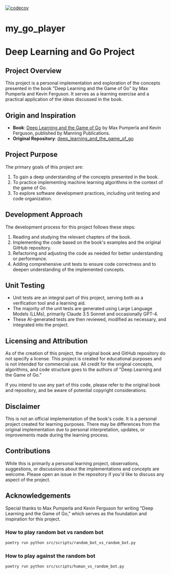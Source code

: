 [![codecov](https://codecov.io/gh/ghiret/my_go_player/graph/badge.svg?token=GURIMLWFMA)](https://codecov.io/gh/ghiret/my_go_player)
# my_go_player
# Deep Learning and Go Project

## Project Overview

This project is a personal implementation and exploration of the concepts presented in the book "Deep Learning and the Game of Go" by Max Pumperla and Kevin Ferguson. It serves as a learning exercise and a practical application of the ideas discussed in the book.

## Origin and Inspiration

- **Book**: [Deep Learning and the Game of Go](https://www.manning.com/books/deep-learning-and-the-game-of-go) by Max Pumperla and Kevin Ferguson, published by Manning Publications.
- **Original Repository**: [deep_learning_and_the_game_of_go](https://github.com/maxpumperla/deep_learning_and_the_game_of_go)

## Project Purpose

The primary goals of this project are:

1. To gain a deep understanding of the concepts presented in the book.
2. To practice implementing machine learning algorithms in the context of the game of Go.
3. To explore software development practices, including unit testing and code organization.

## Development Approach

The development process for this project follows these steps:

1. Reading and studying the relevant chapters of the book.
2. Implementing the code based on the book's examples and the original GitHub repository.
3. Refactoring and adjusting the code as needed for better understanding or performance.
4. Adding comprehensive unit tests to ensure code correctness and to deepen understanding of the implemented concepts.

## Unit Testing

- Unit tests are an integral part of this project, serving both as a verification tool and a learning aid.
- The majority of the unit tests are generated using Large Language Models (LLMs), primarily Claude 3.5 Sonnet and occasionally GPT-4.
- These AI-generated tests are then reviewed, modified as necessary, and integrated into the project.

## Licensing and Attribution

As of the creation of this project, the original book and GitHub repository do not specify a license. This project is created for educational purposes and is not intended for commercial use. All credit for the original concepts, algorithms, and code structure goes to the authors of "Deep Learning and the Game of Go."

If you intend to use any part of this code, please refer to the original book and repository, and be aware of potential copyright considerations.

## Disclaimer

This is not an official implementation of the book's code. It is a personal project created for learning purposes. There may be differences from the original implementation due to personal interpretation, updates, or improvements made during the learning process.

## Contributions

While this is primarily a personal learning project, observations, suggestions, or discussions about the implementations and concepts are welcome. Please open an issue in the repository if you'd like to discuss any aspect of the project.

## Acknowledgements

Special thanks to Max Pumperla and Kevin Ferguson for writing "Deep Learning and the Game of Go," which serves as the foundation and inspiration for this project.
### How to play random bot vs random bot

```bash
poetry run python src/scripts/random_bot_vs_random_bot.py
```

### How to play against the random bot

```bash
poetry run python src/scripts/human_vs_random_bot.py
```
